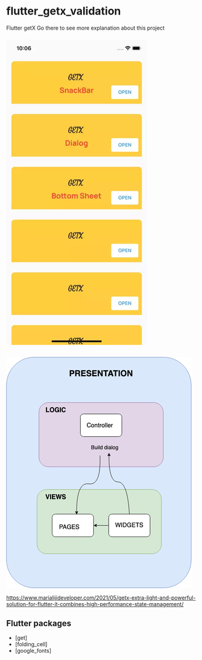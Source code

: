 # flutter_getx_validation

Flutter getX
Go there to see more explanation about this project
###

![](assets/readme/demo-gif.webp)

##

![](assets/readme/flujo1.png)


https://www.marialijideveloper.com/2021/05/getx-extra-light-and-powerful-solution-for-flutter-it-combines-high-performance-state-management/
## Flutter packages
 - [get] 
 - [folding_cell]
 - [google_fonts]
